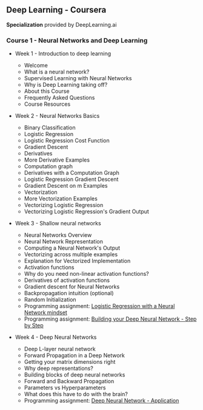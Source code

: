 ## Deep Learning - Coursera
**Specialization** provided by DeepLearning.ai

### Course 1 - Neural Networks and Deep Learning

- Week 1 - Introduction to deep learning
  - Welcome
  - What is a neural network?
  - Supervised Learning with Neural Networks
  - Why is Deep Learning taking off?
  - About this Course
  - Frequently Asked Questions
  - Course Resources

- Week 2 - Neural Networks Basics
  - Binary Classification
  - Logistic Regression
  - Logistic Regression Cost Function
  - Gradient Descent
  - Derivatives
  - More Derivative Examples
  - Computation graph
  - Derivatives with a Computation Graph
  - Logistic Regression Gradient Descent
  - Gradient Descent on m Examples
  - Vectorization
  - More Vectorization Examples
  - Vectorizing Logistic Regression
  - Vectorizing Logistic Regression's Gradient Output
  
- Week 3 - Shallow neural networks
  - Neural Networks Overview
  - Neural Network Representation
  - Computing a Neural Network's Output
  - Vectorizing across multiple examples
  - Explanation for Vectorized Implementation
  - Activation functions
  - Why do you need non-linear activation functions?
  - Derivatives of activation functions
  - Gradient descent for Neural Networks
  - Backpropagation intuition (optional)
  - Random Initialization
  - Programming assignment: [Logistic Regression with a Neural Network mindset](https://github.com/bhunkeler/DataScienceCoursera/blob/master/Deep%20Learning%20-%20Deeplearnin.ai/001_Neural%20Networks%20and%20Deep%20Learning/week3/Programming%20Assignment/Planar_data_classification_with_one_hidden_layer_v4.ipynb)
  - Programming assignment: [Building your Deep Neural Network - Step by Step](https://github.com/bhunkeler/DataScienceCoursera/blob/master/Deep%20Learning%20-%20Deeplearnin.ai/001_Neural%20Networks%20and%20Deep%20Learning/week4/Programming%20Assignment/Building_your_Deep_Neural_Network_-_Step_by_Step_v5.ipynb)

- Week 4 - Deep Neural Networks
  - Deep L-layer neural network
  - Forward Propagation in a Deep Network
  - Getting your matrix dimensions right
  - Why deep representations?
  - Building blocks of deep neural networks
  - Forward and Backward Propagation
  - Parameters vs Hyperparameters
  - What does this have to do with the brain?
  - Programming assignment: [Deep Neural Network - Application](https://github.com/bhunkeler/DataScienceCoursera/blob/master/Deep%20Learning%20-%20Deeplearnin.ai/001_Neural%20Networks%20and%20Deep%20Learning/week4/Programming%20Assignment/Deep_Neural_Network_-_Application_v3.ipynb)

